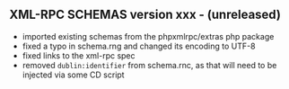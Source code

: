 ## XML-RPC SCHEMAS version xxx - (unreleased)

- imported existing schemas from the phpxmlrpc/extras php package
- fixed a typo in schema.rng and changed its encoding to UTF-8
- fixed links to the xml-rpc spec
- removed `dublin:identifier` from schema.rnc, as that will need to be injected via some CD script
